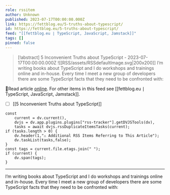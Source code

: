 ```yaml
---
role: rssitem
author: Unknown
published: 2023-07-17T00:00:00.000Z
link: https://fettblog.eu/5-truths-about-typescript/
id: https://fettblog.eu/5-truths-about-typescript/
feed: "[[fettblog․eu ∣ TypeScript, JavaScript, Jamstack]]"
tags: []
pinned: false
---
```


> [!abstract] 5 Inconvenient Truths about TypeScript - 2023-07-17T00:00:00.000Z
> <span class="rss-image">![[RSS/assets/RSSdefaultImage.svg|200x200]]</span>
> I’m writing books about TypeScript and I do workshops and trainings online and in-house. Every time I meet a new group of developers there are some TypeScript facts that they need to be confronted with:

🔗Read article [online](https://fettblog.eu/5-truths-about-typescript/). For other items in this feed see [[fettblog․eu ∣ TypeScript, JavaScript, Jamstack]].

- [ ] [[5 Inconvenient Truths about TypeScript]]

~~~dataviewjs
const
    current = dv.current(),
	dvjs = dv.app.plugins.plugins["rss-tracker"].getDVJSTools(dv),
	tasks = await dvjs.rssDuplicateItemsTasks(current);
if (tasks.length > 0) {
	dv.header(1,"⚠ Additional RSS Items Referring to This Article");
    dv.taskList(tasks,false);
}
const tags = current.file.etags.join(" ");
if (current) {
	dv.span(tags);
}
~~~

- - -
I’m writing books about TypeScript and I do workshops and trainings online and in-house. Every time I meet a new group of developers there are some TypeScript facts that they need to be confronted with:
